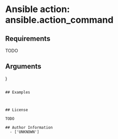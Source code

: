 # Ansible action: ansible.action_command





## Requirements

TODO

## Arguments

}
```

## Examples



## License

TODO

## Author Information
  - ['UNKNOWN']
